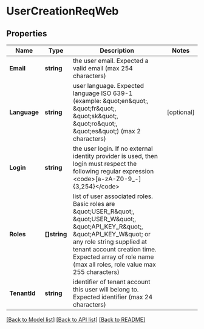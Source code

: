 # UserCreationReqWeb

## Properties

Name | Type | Description | Notes
------------ | ------------- | ------------- | -------------
**Email** | **string** | the user email. Expected a valid email (max 254 characters) | 
**Language** | **string** | user language. Expected language ISO 639-1 (example: \&quot;en\&quot;, \&quot;fr\&quot;, \&quot;sk\&quot;, \&quot;ro\&quot;, \&quot;es\&quot;) (max 2 characters) | [optional] 
**Login** | **string** | the user login. If no external identity provider is used, then login must respect the following regular expression &lt;code&gt;[a-zA-Z0-9_-]{3,254}&lt;/code&gt; | 
**Roles** | **[]string** | list of user associated roles. Basic roles are \&quot;USER_R\&quot;, \&quot;USER_W\&quot;, \&quot;API_KEY_R\&quot;, \&quot;API_KEY_W\&quot; or any role string supplied at tenant account creation time. Expected array of role name (max all roles, role value max 255 characters) | 
**TenantId** | **string** | identifier of tenant account this user will belong to. Expected identifier (max 24 characters) | 

[[Back to Model list]](../README.md#documentation-for-models) [[Back to API list]](../README.md#documentation-for-api-endpoints) [[Back to README]](../README.md)


